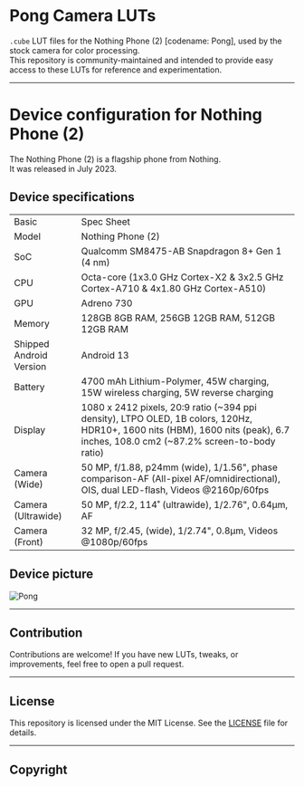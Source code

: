 # Pong Camera LUTs

`.cube` LUT files for the Nothing Phone (2) [codename: Pong], used by the stock camera for color processing.  
This repository is community-maintained and intended to provide easy access to these LUTs for reference and experimentation.

---

# Device configuration for Nothing Phone (2)

The Nothing Phone (2) is a flagship phone from Nothing.  
It was released in July 2023.

## Device specifications

<table>
    <tbody>
        <tr>
            <td>Basic</td>
            <td colspan="2">Spec Sheet</td>
        </tr>
        <tr>
            <td>Model</td>
            <td>Nothing Phone (2)</td>
        </tr>
        <tr>
            <td>SoC</td>
            <td colspan="2">Qualcomm SM8475-AB Snapdragon 8+ Gen 1 (4 nm)</td>
        </tr>
        <tr>
            <td>CPU</td>
            <td colspan="2">Octa-core (1x3.0 GHz Cortex-X2 & 3x2.5 GHz Cortex-A710 & 4x1.80 GHz Cortex-A510)</td>
        </tr>
        <tr>
            <td>GPU</td>
            <td colspan="2">Adreno 730</td>
        </tr>
        <tr>
            <td>Memory</td>
            <td colspan="2">128GB 8GB RAM, 256GB 12GB RAM, 512GB 12GB RAM</td>
        </tr>
        <tr>
            <td>Shipped Android Version</td>
            <td colspan="2">Android 13</td>
        </tr>
        <tr>
            <td>Battery</td>
            <td>4700 mAh Lithium-Polymer, 45W charging, 15W wireless charging, 5W reverse charging</td>
        </tr>
        <tr>
            <td>Display</td>
            <td>1080 x 2412 pixels, 20:9 ratio (~394 ppi density), LTPO OLED, 1B colors, 120Hz, HDR10+, 1600 nits (HBM), 1600 nits (peak), 6.7 inches, 108.0 cm2 (~87.2% screen-to-body ratio)</td>
        </tr>
        <tr>
            <td>Camera (Wide)</td>
            <td>50 MP, f/1.88, p24mm (wide), 1/1.56", phase comparison-AF (All-pixel AF/omnidirectional), OIS, dual LED-flash, Videos @2160p/60fps</td>
        </tr>
        <tr>
            <td>Camera (Ultrawide)</td>
            <td>50 MP, f/2.2, 114˚ (ultrawide), 1/2.76", 0.64µm, AF</td>
        </tr>
        <tr>
            <td>Camera (Front)</td>
            <td colspan="2">32 MP, f/2.45, (wide), 1/2.74", 0.8µm, Videos @1080p/60fps</td>
        </tr>
    </tbody>
</table>

## Device picture

![Pong](https://fdn.gsmarena.com/imgroot/reviews/23/nothing-phone-2/lifestyle/-1024w2/gsmarena_005.jpg "Pong")

---

## Contribution

Contributions are welcome! If you have new LUTs, tweaks, or improvements, feel free to open a pull request.

---

## License

This repository is licensed under the MIT License. See the [LICENSE](LICENSE) file for details.

---

## Copyright
